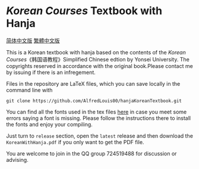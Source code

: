 # *Korean Courses* Textbook with Hanja
[简体中文版](readme-SC.md) [繁體中文版](readme-TC.md)

This is a Korean textbook with hanja based on the contents of the *Korean Courses*《韩国语教程》Simplified Chinese edtion by Yonsei University. The copyrights reserved in accordance with the original book.Please contact me by issuing if there is an infregement.

Files in the repository are LaTeX files, which you can save locally in the command line with 
```
git clone https://github.com/AlfredLouis00/hanjaKoreanTextbook.git
```
You can find all the fonts used in the tex files [here](http://cheonhyeong.com/English/download.html) in case you meet some errors saying a font is missing. Please follow the instructions there to install the fonts and enjoy your compiling.

Just turn to `release` section, open the `latest` release and then download the `KoreanWithHanja.pdf` if you only want to get the PDF file.

You are welcome to join in the QQ group 724519488 for discussion or advising.